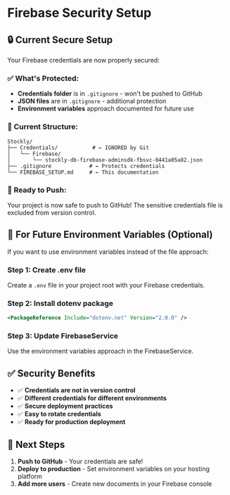 # Firebase Security Setup

## 🔒 **Current Secure Setup**

Your Firebase credentials are now properly secured:

### **✅ What's Protected:**
- **Credentials folder** is in `.gitignore` - won't be pushed to GitHub
- **JSON files** are in `.gitignore` - additional protection
- **Environment variables** approach documented for future use

### **📁 Current Structure:**
```
Stockly/
├── Credentials/           # ← IGNORED by Git
│   └── Firebase/
│       └── stockly-db-firebase-adminsdk-fbsvc-0441a05a82.json
├── .gitignore            # ← Protects credentials
└── FIREBASE_SETUP.md     # ← This documentation
```

### **🚀 Ready to Push:**
Your project is now safe to push to GitHub! The sensitive credentials file is excluded from version control.

## 🔄 **For Future Environment Variables (Optional)**

If you want to use environment variables instead of the file approach:

### **Step 1: Create .env file**
Create a `.env` file in your project root with your Firebase credentials.

### **Step 2: Install dotenv package**
```xml
<PackageReference Include="dotenv.net" Version="2.0.0" />
```

### **Step 3: Update FirebaseService**
Use the environment variables approach in the FirebaseService.

## ✅ **Security Benefits**

- ✅ **Credentials are not in version control**
- ✅ **Different credentials for different environments**
- ✅ **Secure deployment practices**
- ✅ **Easy to rotate credentials**
- ✅ **Ready for production deployment**

## 🎯 **Next Steps**

1. **Push to GitHub** - Your credentials are safe!
2. **Deploy to production** - Set environment variables on your hosting platform
3. **Add more users** - Create new documents in your Firebase console 